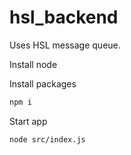 # hsl_backend

Uses HSL message queue.

Install node 

Install packages
```sh
npm i
```

Start app
```sh
node src/index.js
```